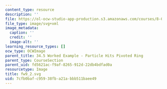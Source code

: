 ```yaml
---
content_type: resource
description: ''
file: https://ol-ocw-studio-app-production.s3.amazonaws.com/courses/8-01sc-classical-mechanics-fall-2016/7cfb0bafc95938fba21abbb511baee49_fw9_2.svg
file_type: image/svg+xml
image_metadata:
  caption: ''
  credit: ''
  image-alt: ''
learning_resource_types: []
ocw_type: OCWImage
parent_title: 34.5 Worked Example - Particle Hits Pivoted Ring
parent_type: CourseSection
parent_uid: fd5621ac-f9af-8265-912d-22db4bdfad0a
resourcetype: Image
title: fw9_2.svg
uid: 7cfb0baf-c959-38fb-a21a-bbb511baee49
---
```

